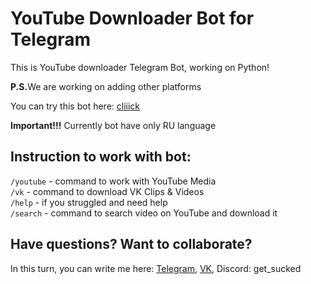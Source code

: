 # YouTube Downloader Bot for Telegram
This is YouTube downloader Telegram Bot, working on Python!

<b>P.S.</b>We are working on adding other platforms


You can try this bot here: <a href="https://t.me/getsdownload_bot">cliiick<a/>

<b>Important!!!</b> Currently bot have only RU language

## Instruction to work with bot:
<code>/youtube</code> - command to work with YouTube Media<br>
<code>/vk</code> - command to download VK Clips & Videos<br>
<code>/help</code> - if you struggled and need help<br>
<code>/search</code> - command to search video on YouTube and download it

## Have questions? Want to collaborate?
In this turn, you can write me here: <a href='https://t.me/dontbesoseriouspls'>Telegram</a>, <a href='https://vk.com/8ro_t2'>VK</a>, Discord: get_sucked

